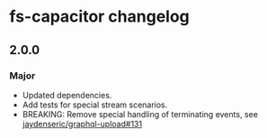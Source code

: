 # fs-capacitor changelog

## 2.0.0

### Major

- Updated dependencies.
- Add tests for special stream scenarios.
- BREAKING: Remove special handling of terminating events, see [jaydenseric/graphql-upload#131](https://github.com/jaydenseric/graphql-upload/issues/131)
